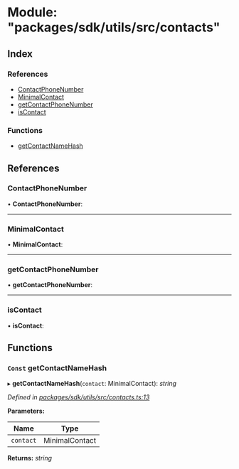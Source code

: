 # Module: "packages/sdk/utils/src/contacts"

## Index

### References

* [ContactPhoneNumber](_packages_sdk_utils_src_contacts_.md#contactphonenumber)
* [MinimalContact](_packages_sdk_utils_src_contacts_.md#minimalcontact)
* [getContactPhoneNumber](_packages_sdk_utils_src_contacts_.md#getcontactphonenumber)
* [isContact](_packages_sdk_utils_src_contacts_.md#iscontact)

### Functions

* [getContactNameHash](_packages_sdk_utils_src_contacts_.md#const-getcontactnamehash)

## References

###  ContactPhoneNumber

• **ContactPhoneNumber**:

___

###  MinimalContact

• **MinimalContact**:

___

###  getContactPhoneNumber

• **getContactPhoneNumber**:

___

###  isContact

• **isContact**:

## Functions

### `Const` getContactNameHash

▸ **getContactNameHash**(`contact`: MinimalContact): *string*

*Defined in [packages/sdk/utils/src/contacts.ts:13](https://github.com/spruceid/celo-monorepo/blob/master/packages/sdk/utils/src/contacts.ts#L13)*

**Parameters:**

Name | Type |
------ | ------ |
`contact` | MinimalContact |

**Returns:** *string*
